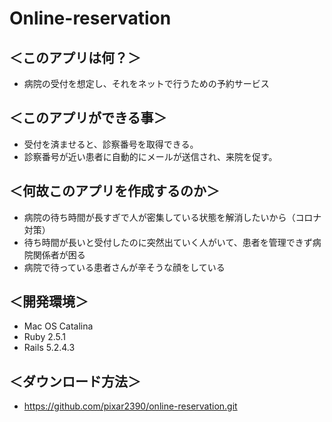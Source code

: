 # Online-reservation

## ＜このアプリは何？＞
  - 病院の受付を想定し、それをネットで行うための予約サービス

## ＜このアプリができる事＞
  - 受付を済ませると、診察番号を取得できる。
  - 診察番号が近い患者に自動的にメールが送信され、来院を促す。

## ＜何故このアプリを作成するのか＞
  - 病院の待ち時間が長すぎで人が密集している状態を解消したいから（コロナ対策）
  - 待ち時間が長いと受付したのに突然出ていく人がいて、患者を管理できず病院関係者が困る
  - 病院で待っている患者さんが辛そうな顔をしている

## ＜開発環境＞
  - Mac OS Catalina
  - Ruby 2.5.1
  - Rails 5.2.4.3

## ＜ダウンロード方法＞
  - https://github.com/pixar2390/online-reservation.git



